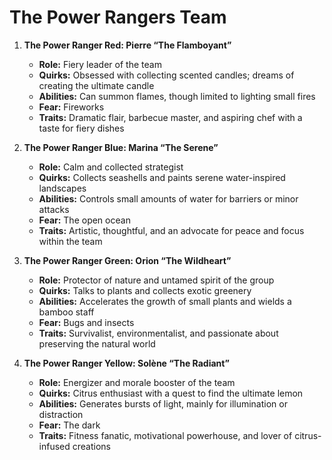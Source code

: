 # **The Power Rangers Team**

1. **The Power Ranger Red: Pierre “The Flamboyant”**

   - **Role:** Fiery leader of the team
   - **Quirks:** Obsessed with collecting scented candles; dreams of creating the ultimate candle
   - **Abilities:** Can summon flames, though limited to lighting small fires
   - **Fear:** Fireworks
   - **Traits:** Dramatic flair, barbecue master, and aspiring chef with a taste for fiery dishes

2. **The Power Ranger Blue: Marina “The Serene”**

   - **Role:** Calm and collected strategist
   - **Quirks:** Collects seashells and paints serene water-inspired landscapes
   - **Abilities:** Controls small amounts of water for barriers or minor attacks
   - **Fear:** The open ocean
   - **Traits:** Artistic, thoughtful, and an advocate for peace and focus within the team

3. **The Power Ranger Green: Orion “The Wildheart”**

   - **Role:** Protector of nature and untamed spirit of the group
   - **Quirks:** Talks to plants and collects exotic greenery
   - **Abilities:** Accelerates the growth of small plants and wields a bamboo staff
   - **Fear:** Bugs and insects
   - **Traits:** Survivalist, environmentalist, and passionate about preserving the natural world

4. **The Power Ranger Yellow: Solène “The Radiant”**
   - **Role:** Energizer and morale booster of the team
   - **Quirks:** Citrus enthusiast with a quest to find the ultimate lemon
   - **Abilities:** Generates bursts of light, mainly for illumination or distraction
   - **Fear:** The dark
   - **Traits:** Fitness fanatic, motivational powerhouse, and lover of citrus-infused creations

